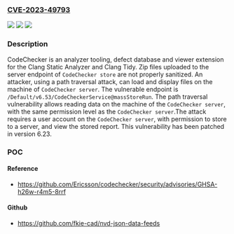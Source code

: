 ### [CVE-2023-49793](https://cve.mitre.org/cgi-bin/cvename.cgi?name=CVE-2023-49793)
![](https://img.shields.io/static/v1?label=Product&message=codechecker&color=blue)
![](https://img.shields.io/static/v1?label=Version&message=%3D%20%3C%206.23.0%20&color=brighgreen)
![](https://img.shields.io/static/v1?label=Vulnerability&message=CWE-22%3A%20Improper%20Limitation%20of%20a%20Pathname%20to%20a%20Restricted%20Directory%20('Path%20Traversal')&color=brighgreen)

### Description

CodeChecker is an analyzer tooling, defect database and viewer extension for the Clang Static Analyzer and Clang Tidy. Zip files uploaded to the server endpoint of `CodeChecker store` are not properly sanitized. An attacker, using a path traversal attack, can load and display files on the machine of `CodeChecker server`. The vulnerable endpoint is `/Default/v6.53/CodeCheckerService@massStoreRun`. The path traversal vulnerability allows reading data on the machine of the `CodeChecker server`, with the same permission level as the `CodeChecker server`.The attack requires a user account on the `CodeChecker server`, with permission to store to a server, and view the stored report. This vulnerability has been patched in version 6.23.

### POC

#### Reference
- https://github.com/Ericsson/codechecker/security/advisories/GHSA-h26w-r4m5-8rrf

#### Github
- https://github.com/fkie-cad/nvd-json-data-feeds

